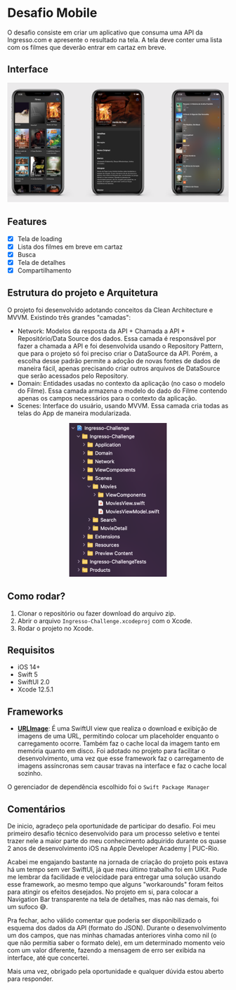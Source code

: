 # Desafio Mobile

O desafio consiste em criar um aplicativo que consuma uma API da Ingresso.com e apresente o resultado na tela.
A tela deve conter uma lista com os filmes que deverão entrar em cartaz em breve.


## Interface

![inteface](Images/demo.png)

## Features

- [x] Tela de loading
- [x] Lista dos filmes em breve em cartaz
- [x] Busca
- [x] Tela de detalhes
- [x] Compartilhamento

## Estrutura do projeto e Arquitetura
O projeto foi desenvolvido adotando conceitos da Clean Architecture e MVVM. Existindo três grandes "camadas":
- Network: Modelos da resposta da API + Chamada a API + Repositório/Data Source dos dados. Essa camada é responsável por fazer a chamada a API e foi desenvolvida usando o Repository Pattern, que para o projeto só foi preciso criar o DataSource da API. Porém, a escolha desse padrão permite a adoção de novas fontes de dados de maneira fácil, apenas precisando criar outros arquivos de DataSource que serão acessados pelo Repository.
- Domain: Entidades usadas no contexto da aplicação (no caso o modelo do Filme). Essa camada armazena o modelo do dado do Filme contendo apenas os campos necessários para o contexto da aplicação.
- Scenes: Interface do usuário, usando MVVM. Essa camada cria todas as telas do App de maneira modularizada.

<p align="center">
  <img src="Images/arquitetura.png" height="350" title="Tela de Filmes em breve, topo">
</p>

## Como rodar?
1. Clonar o repositório ou fazer download do arquivo zip.
2. Abrir o arquivo `Ingresso-Challenge.xcodeproj` com o Xcode.
3. Rodar o projeto no Xcode.

## Requisitos
- iOS 14+
- Swift 5
- SwiftUI 2.0
- Xcode 12.5.1

## Frameworks

- [**URLImage**](https://github.com/dmytro-anokhin/url-image): É uma SwiftUI view que realiza o download e exibição de imagens de uma URL, permitindo colocar um placeholder enquanto o carregamento ocorre. Também faz o cache local da imagem tanto em memória quanto em disco. Foi adotado no projeto para facilitar o desenvolvimento, uma vez que esse framework faz o carregamento de imagens assíncronas sem causar travas na interface e faz o cache local sozinho.

O gerenciador de dependência escolhido foi o `Swift Package Manager`

## Comentários
De inicio, agradeço pela oportunidade de participar do desafio. Foi meu primeiro desafio técnico desenvolvido para um processo seletivo e tentei trazer nele a maior parte do meu conhecimento adquirido durante os quase 2 anos de desenvolvimento iOS na Apple Developer Academy | PUC-Rio.

Acabei me engajando bastante na jornada de criação do projeto pois estava há um tempo sem ver SwiftUI, já que meu último trabalho foi em UIKit. Pude me lembrar da facilidade e velocidade para entregar uma solução usando esse framework, ao mesmo tempo que alguns "workarounds" foram feitos para atingir os efeitos desejados. No projeto em si, para colocar a Navigation Bar transparente na tela de detalhes, mas não nas demais, foi um sufoco 😅.

Pra fechar, acho válido comentar que poderia ser disponibilizado o esquema dos dados da API (formato do JSON). Durante o desenvolvimento um dos campos, que nas minhas chamadas anteriores vinha como nil (o que não permitia saber o formato dele), em um determinado momento veio com um valor diferente, fazendo a mensagem de erro ser exibida na interface, até que concertei.

Mais uma vez, obrigado pela oportunidade e qualquer dúvida estou aberto para responder.
